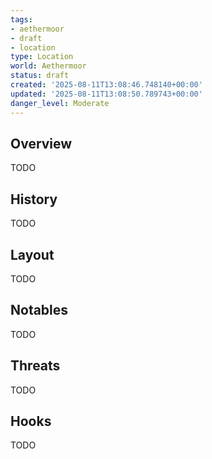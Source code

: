 ```yaml
---
tags:
- aethermoor
- draft
- location
type: Location
world: Aethermoor
status: draft
created: '2025-08-11T13:08:46.748140+00:00'
updated: '2025-08-11T13:08:50.789743+00:00'
danger_level: Moderate
---
```



## Overview

TODO
## History

TODO
## Layout

TODO
## Notables

TODO
## Threats

TODO
## Hooks

TODO
